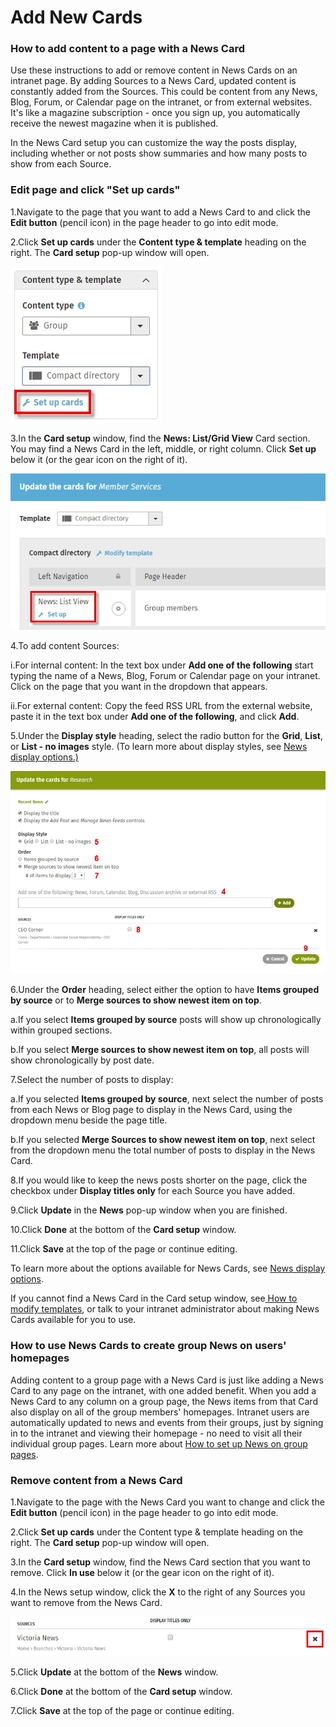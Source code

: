 # Add New Cards



### How to add content to a page with a News Card

Use these instructions to add or remove content in News Cards on an intranet page. By adding Sources to a News Card, updated content is constantly added from the Sources. This could be content from any News, Blog, Forum, or Calendar page on the intranet, or from external websites. It's like a magazine subscription - once you sign up, you automatically receive the newest magazine when it is published.  
  
In the News Card setup you can customize the way the posts display, including whether or not posts show summaries and how many posts to show from each Source.

### Edit page and click "Set up cards"

1.Navigate to the page that you want to add a News Card to and click the **Edit button** \(pencil icon\) in the page header to go into edit mode.

2.Click **Set up cards** under the **Content type & template** heading on the right. The **Card setup** pop-up window will open.  


![](../../.gitbook/assets/1%20%284%29.jpg)

3.In the **Card setup** window, find the **News: List/Grid View** Card section. You may find a News Card in the left, middle, or right column. Click **Set up** below it \(or the gear icon on the right of it\).

![](../../.gitbook/assets/2%20%2880%29.jpg)



4.To add content Sources: 

i.For internal content: In the text box under **Add one of the following** start typing the name of a News, Blog, Forum or Calendar page on your intranet. Click on the page that you want in the dropdown that appears.

ii.For external content: Copy the feed RSS URL from the external website, paste it in the text box under **Add one of the following**, and click **Add**.

5.Under the **Display style** heading, select the radio button for the **Grid**, **List**, or **List - no images** style. \(To learn more about display styles, see [News display options.\)](new-display-options.md)

![](../../.gitbook/assets/3%20%2834%29.jpg)



6.Under the **Order** heading, select either the option to have **Items grouped by source** or to **Merge sources to show newest item on top**.

a.If you select **Items grouped by source** posts will show up chronologically within grouped sections.

b.If you select **Merge sources to show newest item on top**, all posts will show chronologically by post date.

7.Select the number of posts to display:

a.If you selected **Items grouped by source**, next select the number of posts from each News or Blog page to display in the News Card, using the dropdown menu beside the page title.

b.If you selected **Merge Sources to show newest item on top**, next select from the dropdown menu the total number of posts to display in the News Card.

8.If you would like to keep the news posts shorter on the page, click the checkbox under **Display titles only** for each Source you have added.

9.Click **Update** in the **News** pop-up window when you are finished.

10.Click **Done** at the bottom of the **Card setup** window.

11.Click **Save** at the top of the page or continue editing.

To learn more about the options available for News Cards, see [News display options](new-display-options.md).  
  
If you cannot find a News Card in the Card setup window, see[ How to modify templates](../add-pages-and-sections/modify-templates.md), or talk to your intranet administrator about making News Cards available for you to use.

### How to use News Cards to create group News on users' homepages

Adding content to a group page with a News Card is just like adding a News Card to any page on the intranet, with one added benefit. When you add a News Card to any column on a group page, the News items from that Card also display on all of the group members' homepages. Intranet users are automatically updated to news and events from their groups, just by signing in to the intranet and viewing their homepage - no need to visit all their individual group pages. Learn more about [How to set up News on group pages](../add-pages-and-sections/add-a-group-page/set-up-news-or-group-pages.md).

### Remove content from a News Card

1.Navigate to the page with the News Card you want to change and click the **Edit button** \(pencil icon\) in the page header to go into edit mode.

2.Click **Set up cards** under the Content type & template heading on the right. The **Card setup** pop-up window will open.

3.In the **Card setup** window, find the News Card section that you want to remove. Click **In use** below it \(or the gear icon on the right of it\).

4.In the News setup window, click the **X** to the right of any Sources you want to remove from the News Card.

![](../../.gitbook/assets/4%20%288%29.jpg)



5.Click **Update** at the bottom of the **News** window.

6.Click **Done** at the bottom of the **Card setup** window.

7.Click **Save** at the top of the page or continue editing.

